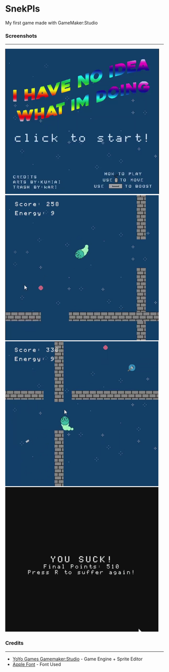# SnekPls
My first game made with GameMaker:Studio

### Screenshots
--------------
![Alt text](/screenshots/ss_title.PNG?raw=true "Title Screen")
![Alt text](/screenshots/ss_play1.PNG?raw=true "Gameplay 1")
![Alt text](/screenshots/ss_play2.PNG?raw=true "Gameplay 2")
![Alt text](/screenshots/ss_dead.PNG?raw=true "Dead Screen")

### Credits
--------------
- [YoYo Games Gamemaker:Studio](https://www.yoyogames.com/get) - Game Engine + Sprite Editor
- [Apple Font](http://www.dafont.com/apple.font) - Font Used

